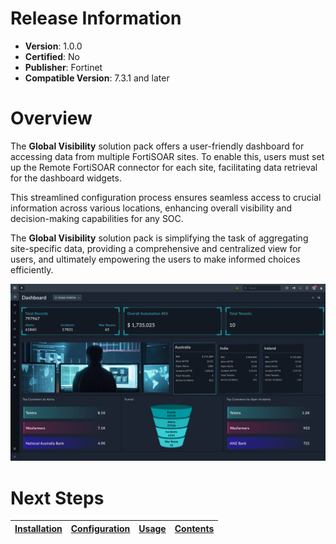 # Release Information 

- **Version**: 1.0.0 
- **Certified**: No 
- **Publisher**: Fortinet 
- **Compatible Version**: 7.3.1 and later 

# Overview 
The **Global Visibility** solution pack offers a user-friendly dashboard for accessing data from multiple FortiSOAR sites. To enable this, users must set up the Remote FortiSOAR connector for each site, facilitating data retrieval for the dashboard widgets.

This streamlined configuration process ensures seamless access to crucial information across various locations, enhancing overall visibility and decision-making capabilities for any SOC.

The **Global Visibility** solution pack is simplifying the task of aggregating site-specific data, providing a comprehensive and centralized view for users, and ultimately empowering the users to make informed choices efficiently.

![global_visibility_dashboard](./docs/res/global-visibility-dashboard-01.png)

# Next Steps
| [Installation](./docs/setup.md#installation) | [Configuration](./docs/setup.md#configuration) | [Usage](./docs/usage.md) | [Contents](./docs/contents.md) | 
|--------------------------------------------|----------------------------------------------|------------------------|------------------------------|
